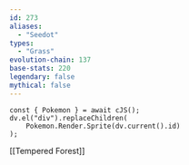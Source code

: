 ```yaml
---
id: 273
aliases:
  - "Seedot"
types:
  - "Grass"
evolution-chain: 137
base-stats: 220
legendary: false
mythical: false
---
```

```dataviewjs
const { Pokemon } = await cJS();
dv.el("div").replaceChildren(
	Pokemon.Render.Sprite(dv.current().id)
);
```

[[Tempered Forest]]
